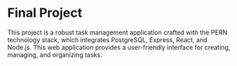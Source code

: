 # Final Project 

This project is a robust task management application crafted with the PERN technology stack, which integrates PostgreSQL, Express, React, and Node.js. This web application provides a user-friendly interface for creating, managing, and organizing tasks.
